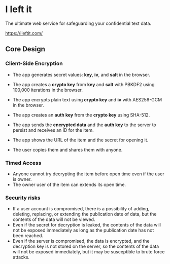 # I left it
The ultimate web service for safeguarding your confidential text data. 

https://ileftit.com/

## Core Design

### Client-Side Encryption

- The app generates secret values: **key**, **iv**, and **salt** in the browser.
- The app creates a **crypto key** from **key** and **salt** with PBKDF2 using 100,000 iterations in the browser.

- The app encrypts plain text using **crypto key** and **iv** with AES256-GCM in the browser.
- The app creates an **auth key** from the **crypto key** using SHA-512.
- The app sends the **encrypted data** and the **auth key** to the server to persist and receives an ID for the item.
- The app shows the URL of the item and the secret for opening it.
- The user copies them and shares them with anyone.
            
### Timed Access

- Anyone cannot try decrypting the item before open time even if the user is owner.
- The owner user of the item can extends its open time.

### Security risks

- If a user account is compromised, there is a possibility of adding, deleting, replacing, or extending the publication date of data, but the contents of the data will not be viewed.
- Even if the secret for decryption is leaked, the contents of the data will not be exposed immediately as long as the publication date has not been reached.
- Even if the server is compromised, the data is encrypted, and the decryption key is not stored on the server, so the contents of the data will not be exposed immediately, but it may be susceptible to brute force attacks.